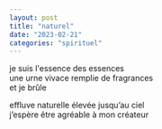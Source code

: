 ```yaml
---
layout: post
title: "naturel"
date: "2023-02-21"
categories: "spirituel"
---
```


je suis l'essence des essences  
une urne vivace remplie de fragrances  
et je brûle  

effluve naturelle élevée jusqu’au ciel  
j’espère être agréable à mon créateur  
